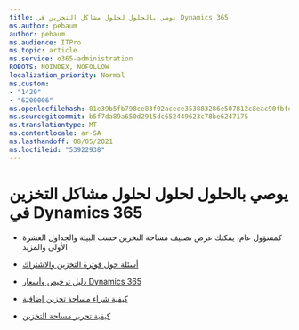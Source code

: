 ```yaml
---
title: نوصي بالحلول لحلول مشاكل التخزين في Dynamics 365
ms.author: pebaum
author: pebaum
ms.audience: ITPro
ms.topic: article
ms.service: o365-administration
ROBOTS: NOINDEX, NOFOLLOW
localization_priority: Normal
ms.custom:
- "1429"
- "6200006"
ms.openlocfilehash: 81e39b5fb798ce83f02acece353883286e507812c8eac90fbfe4e03316fa635e
ms.sourcegitcommit: b5f7da89a650d2915dc652449623c78be6247175
ms.translationtype: MT
ms.contentlocale: ar-SA
ms.lasthandoff: 08/05/2021
ms.locfileid: "53922938"
---
```

# <a name="recommend-solutions-for-dynamics-365-storage-issues"></a>يوصي بالحلول لحلول لحلول مشاكل التخزين في Dynamics 365

* كمسؤول عام، يمكنك عرض تصنيف مساحة التخزين حسب البيئة والجداول العشرة الأولى والمزيد

* [أسئلة حول فوترة التخزين والاشتراك](https://docs.microsoft.com/dynamics365/customer-engagement/admin/contact-information-microsoft-dynamics-365-online-billing-support)

* [دليل ترخيص وأسعار Dynamics 365](https://dynamics.microsoft.com/pricing/)

* [كيفية شراء مساحة تخزين إضافية](https://docs.microsoft.com/dynamics365/customer-engagement/admin/manage-storage#add-storage-to-dynamics-365-online)

* [كيفية تحرير مساحة التخزين](https://docs.microsoft.com/dynamics365/customer-engagement/admin/free-storage-space)

